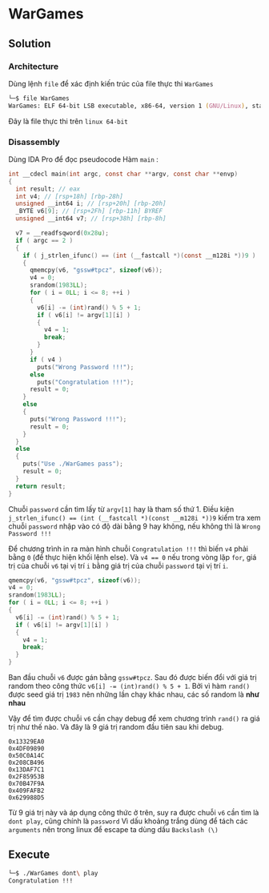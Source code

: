 # WarGames
## Solution
### Architecture
Dùng lệnh `file` để xác định kiến trúc của file thực thi `WarGames`
```zsh
└─$ file WarGames
WarGames: ELF 64-bit LSB executable, x86-64, version 1 (GNU/Linux), statically linked, BuildID[sha1]=9a0e6dfa0e34cb42a1d5524f94d26424fff8625e, for GNU/Linux 3.2.0, not stripped
```
Đây là file thực thi trên `linux 64-bit`
### Disassembly
Dùng IDA Pro để đọc pseudocode
Hàm `main` :
```c
int __cdecl main(int argc, const char **argv, const char **envp)
{
  int result; // eax
  int v4; // [rsp+18h] [rbp-28h]
  unsigned __int64 i; // [rsp+20h] [rbp-20h]
  _BYTE v6[9]; // [rsp+2Fh] [rbp-11h] BYREF
  unsigned __int64 v7; // [rsp+38h] [rbp-8h]

  v7 = __readfsqword(0x28u);
  if ( argc == 2 )
  {
    if ( j_strlen_ifunc() == (int (__fastcall *)(const __m128i *))9 )
    {
      qmemcpy(v6, "gssw#tpcz", sizeof(v6));
      v4 = 0;
      srandom(1983LL);
      for ( i = 0LL; i <= 8; ++i )
      {
        v6[i] -= (int)rand() % 5 + 1;
        if ( v6[i] != argv[1][i] )
        {
          v4 = 1;
          break;
        }
      }
      if ( v4 )
        puts("Wrong Password !!!");
      else
        puts("Congratulation !!!");
      result = 0;
    }
    else
    {
      puts("Wrong Password !!!");
      result = 0;
    }
  }
  else
  {
    puts("Use ./WarGames pass");
    result = 0;
  }
  return result;
}
```
Chuỗi `password` cần tìm lấy từ `argv[1]` hay là tham số thứ 1.
Điều kiện `j_strlen_ifunc() == (int (__fastcall *)(const __m128i *))9` kiểm tra xem chuỗi `password` nhập vào có độ dài bằng 9 hay không, nếu không thì là `Wrong Password !!!`

Để chương trình in ra màn hình chuỗi `Congratulation !!!` thì biến `v4` phải bằng `0` (để thực hiện khối lệnh else). Và `v4 == 0` nếu trong vòng lặp `for`, giá trị của chuỗi `v6` tại vị trí `i` bằng giá trị của chuỗi `password` tại vị trí `i`.

```c
qmemcpy(v6, "gssw#tpcz", sizeof(v6));
v4 = 0;
srandom(1983LL);
for ( i = 0LL; i <= 8; ++i )
{
  v6[i] -= (int)rand() % 5 + 1;
  if ( v6[i] != argv[1][i] )
  {
    v4 = 1;
    break;
  }
}
```

Ban đầu chuỗi `v6` được gán bằng `gssw#tpcz`. Sau đó được biến đổi với giá trị random theo công thức `v6[i] -= (int)rand() % 5 + 1`. Bởi vì hàm `rand()` được seed giá trị `1983` nên những lần chạy khác nhau, các số random là **như nhau**

Vậy để tìm được chuỗi `v6` cần chạy debug để xem chương trình `rand()` ra giá trị như thế nào. Và đây là 9 giá trị random đầu tiên sau khi debug.
```
0x13329EA0
0x4DF09890
0x50C0A14C
0x208CB496
0x13DAF7C1
0x2F85953B
0x70B47F9A
0x409FAFB2
0x629988D5
```
Từ 9 giá trị này và áp dụng công thức ở trên, suy ra được chuỗi `v6` cần tìm là `dont play`, cũng chính là `password`
Vì dấu khoảng trắng dùng để tách các `arguments` nên trong linux để escape ta dùng dấu `Backslash (\)`

## Execute
```zsh
└─$ ./WarGames dont\ play
Congratulation !!!
```
